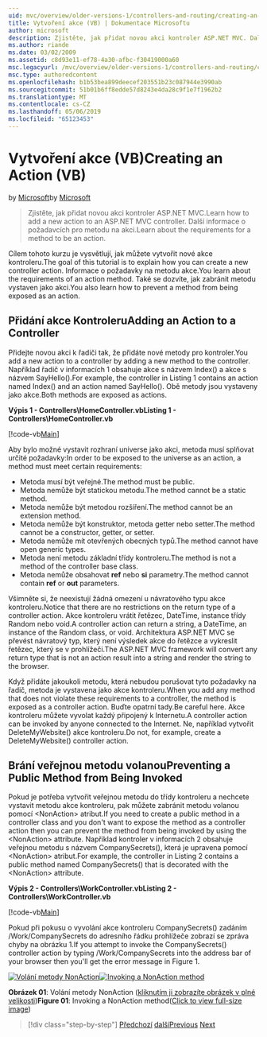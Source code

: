 ```yaml
---
uid: mvc/overview/older-versions-1/controllers-and-routing/creating-an-action-vb
title: Vytvoření akce (VB) | Dokumentace Microsoftu
author: microsoft
description: Zjistěte, jak přidat novou akci kontroler ASP.NET MVC. Další informace o požadavcích pro metodu na akci.
ms.author: riande
ms.date: 03/02/2009
ms.assetid: c8d93e11-ef78-4a30-afbc-f30419000a60
msc.legacyurl: /mvc/overview/older-versions-1/controllers-and-routing/creating-an-action-vb
msc.type: authoredcontent
ms.openlocfilehash: b1b53bea899deecef203551b23c087944e3990ab
ms.sourcegitcommit: 51b01b6ff8edde57d8243e4da28c9f1e7f1962b2
ms.translationtype: MT
ms.contentlocale: cs-CZ
ms.lasthandoff: 05/06/2019
ms.locfileid: "65123453"
---
```

# <a name="creating-an-action-vb"></a><span data-ttu-id="1600d-104">Vytvoření akce (VB)</span><span class="sxs-lookup"><span data-stu-id="1600d-104">Creating an Action (VB)</span></span>

<span data-ttu-id="1600d-105">by [Microsoft](https://github.com/microsoft)</span><span class="sxs-lookup"><span data-stu-id="1600d-105">by [Microsoft](https://github.com/microsoft)</span></span>

> <span data-ttu-id="1600d-106">Zjistěte, jak přidat novou akci kontroler ASP.NET MVC.</span><span class="sxs-lookup"><span data-stu-id="1600d-106">Learn how to add a new action to an ASP.NET MVC controller.</span></span> <span data-ttu-id="1600d-107">Další informace o požadavcích pro metodu na akci.</span><span class="sxs-lookup"><span data-stu-id="1600d-107">Learn about the requirements for a method to be an action.</span></span>

<span data-ttu-id="1600d-108">Cílem tohoto kurzu je vysvětlují, jak můžete vytvořit nové akce kontroleru.</span><span class="sxs-lookup"><span data-stu-id="1600d-108">The goal of this tutorial is to explain how you can create a new controller action.</span></span> <span data-ttu-id="1600d-109">Informace o požadavky na metodu akce.</span><span class="sxs-lookup"><span data-stu-id="1600d-109">You learn about the requirements of an action method.</span></span> <span data-ttu-id="1600d-110">Také se dozvíte, jak zabránit metodu vystaven jako akci.</span><span class="sxs-lookup"><span data-stu-id="1600d-110">You also learn how to prevent a method from being exposed as an action.</span></span>

## <a name="adding-an-action-to-a-controller"></a><span data-ttu-id="1600d-111">Přidání akce Kontroleru</span><span class="sxs-lookup"><span data-stu-id="1600d-111">Adding an Action to a Controller</span></span>

<span data-ttu-id="1600d-112">Přidejte novou akci k řadiči tak, že přidáte nové metody pro kontroler.</span><span class="sxs-lookup"><span data-stu-id="1600d-112">You add a new action to a controller by adding a new method to the controller.</span></span> <span data-ttu-id="1600d-113">Například řadič v informacích 1 obsahuje akce s názvem Index() a akce s názvem SayHello().</span><span class="sxs-lookup"><span data-stu-id="1600d-113">For example, the controller in Listing 1 contains an action named Index() and an action named SayHello().</span></span> <span data-ttu-id="1600d-114">Obě metody jsou vystaveny jako akce.</span><span class="sxs-lookup"><span data-stu-id="1600d-114">Both methods are exposed as actions.</span></span>

<span data-ttu-id="1600d-115">**Výpis 1 - Controllers\HomeController.vb**</span><span class="sxs-lookup"><span data-stu-id="1600d-115">**Listing 1 - Controllers\HomeController.vb**</span></span>

[!code-vb[Main](creating-an-action-vb/samples/sample1.vb)]

<span data-ttu-id="1600d-116">Aby bylo možné vystavit rozhraní universe jako akci, metoda musí splňovat určité požadavky:</span><span class="sxs-lookup"><span data-stu-id="1600d-116">In order to be exposed to the universe as an action, a method must meet certain requirements:</span></span>

- <span data-ttu-id="1600d-117">Metoda musí být veřejné.</span><span class="sxs-lookup"><span data-stu-id="1600d-117">The method must be public.</span></span>
- <span data-ttu-id="1600d-118">Metoda nemůže být statickou metodu.</span><span class="sxs-lookup"><span data-stu-id="1600d-118">The method cannot be a static method.</span></span>
- <span data-ttu-id="1600d-119">Metoda nemůže být metodou rozšíření.</span><span class="sxs-lookup"><span data-stu-id="1600d-119">The method cannot be an extension method.</span></span>
- <span data-ttu-id="1600d-120">Metoda nemůže být konstruktor, metoda getter nebo setter.</span><span class="sxs-lookup"><span data-stu-id="1600d-120">The method cannot be a constructor, getter, or setter.</span></span>
- <span data-ttu-id="1600d-121">Metoda nemůže mít otevřených obecných typů.</span><span class="sxs-lookup"><span data-stu-id="1600d-121">The method cannot have open generic types.</span></span>
- <span data-ttu-id="1600d-122">Metoda není metodu základní třídy kontroleru.</span><span class="sxs-lookup"><span data-stu-id="1600d-122">The method is not a method of the controller base class.</span></span>
- <span data-ttu-id="1600d-123">Metoda nemůže obsahovat **ref** nebo **si** parametry.</span><span class="sxs-lookup"><span data-stu-id="1600d-123">The method cannot contain **ref** or **out** parameters.</span></span>

<span data-ttu-id="1600d-124">Všimněte si, že neexistují žádná omezení u návratového typu akce kontroleru.</span><span class="sxs-lookup"><span data-stu-id="1600d-124">Notice that there are no restrictions on the return type of a controller action.</span></span> <span data-ttu-id="1600d-125">Akce kontroleru vrátit řetězec, DateTime, instance třídy Random nebo void.</span><span class="sxs-lookup"><span data-stu-id="1600d-125">A controller action can return a string, a DateTime, an instance of the Random class, or void.</span></span> <span data-ttu-id="1600d-126">Architektura ASP.NET MVC se převést návratový typ, který není výsledek akce do řetězce a vykreslit řetězec, který se v prohlížeči.</span><span class="sxs-lookup"><span data-stu-id="1600d-126">The ASP.NET MVC framework will convert any return type that is not an action result into a string and render the string to the browser.</span></span>

<span data-ttu-id="1600d-127">Když přidáte jakoukoli metodu, která nebudou porušovat tyto požadavky na řadič, metoda je vystavena jako akce kontroleru.</span><span class="sxs-lookup"><span data-stu-id="1600d-127">When you add any method that does not violate these requirements to a controller, the method is exposed as a controller action.</span></span> <span data-ttu-id="1600d-128">Buďte opatrní tady.</span><span class="sxs-lookup"><span data-stu-id="1600d-128">Be careful here.</span></span> <span data-ttu-id="1600d-129">Akce kontroleru můžete vyvolat každý připojený k Internetu.</span><span class="sxs-lookup"><span data-stu-id="1600d-129">A controller action can be invoked by anyone connected to the Internet.</span></span> <span data-ttu-id="1600d-130">Ne, například vytvořit DeleteMyWebsite() akce kontroleru.</span><span class="sxs-lookup"><span data-stu-id="1600d-130">Do not, for example, create a DeleteMyWebsite() controller action.</span></span>

## <a name="preventing-a-public-method-from-being-invoked"></a><span data-ttu-id="1600d-131">Brání veřejnou metodu volanou</span><span class="sxs-lookup"><span data-stu-id="1600d-131">Preventing a Public Method from Being Invoked</span></span>

<span data-ttu-id="1600d-132">Pokud je potřeba vytvořit veřejnou metodu do třídy kontroleru a nechcete vystavit metodu akce kontroleru, pak můžete zabránit metodu volanou pomocí &lt;NonAction&gt; atribut.</span><span class="sxs-lookup"><span data-stu-id="1600d-132">If you need to create a public method in a controller class and you don't want to expose the method as a controller action then you can prevent the method from being invoked by using the &lt;NonAction&gt; attribute.</span></span> <span data-ttu-id="1600d-133">Například kontroler v informacích 2 obsahuje veřejnou metodu s názvem CompanySecrets(), která je upravena pomocí &lt;NonAction&gt; atribut.</span><span class="sxs-lookup"><span data-stu-id="1600d-133">For example, the controller in Listing 2 contains a public method named CompanySecrets() that is decorated with the &lt;NonAction&gt; attribute.</span></span>

<span data-ttu-id="1600d-134">**Výpis 2 - Controllers\WorkController.vb**</span><span class="sxs-lookup"><span data-stu-id="1600d-134">**Listing 2 - Controllers\WorkController.vb**</span></span>

[!code-vb[Main](creating-an-action-vb/samples/sample2.vb)]

<span data-ttu-id="1600d-135">Pokud při pokusu o vyvolání akce kontroleru CompanySecrets() zadáním /Work/CompanySecrets do adresního řádku prohlížeče zobrazí se zpráva chyby na obrázku 1.</span><span class="sxs-lookup"><span data-stu-id="1600d-135">If you attempt to invoke the CompanySecrets() controller action by typing /Work/CompanySecrets into the address bar of your browser then you'll get the error message in Figure 1.</span></span>

<span data-ttu-id="1600d-136">[![Volání metody NonAction](creating-an-action-vb/_static/image1.jpg)](creating-an-action-vb/_static/image1.png)</span><span class="sxs-lookup"><span data-stu-id="1600d-136">[![Invoking a NonAction method](creating-an-action-vb/_static/image1.jpg)](creating-an-action-vb/_static/image1.png)</span></span>

<span data-ttu-id="1600d-137">**Obrázek 01**: Volání metody NonAction ([kliknutím ji zobrazíte obrázek v plné velikosti](creating-an-action-vb/_static/image2.png))</span><span class="sxs-lookup"><span data-stu-id="1600d-137">**Figure 01**: Invoking a NonAction method([Click to view full-size image](creating-an-action-vb/_static/image2.png))</span></span>

> [!div class="step-by-step"]
> <span data-ttu-id="1600d-138">[Předchozí](creating-a-controller-vb.md)
> [další](aspnet-mvc-controllers-overview-cs.md)</span><span class="sxs-lookup"><span data-stu-id="1600d-138">[Previous](creating-a-controller-vb.md)
[Next](aspnet-mvc-controllers-overview-cs.md)</span></span>
